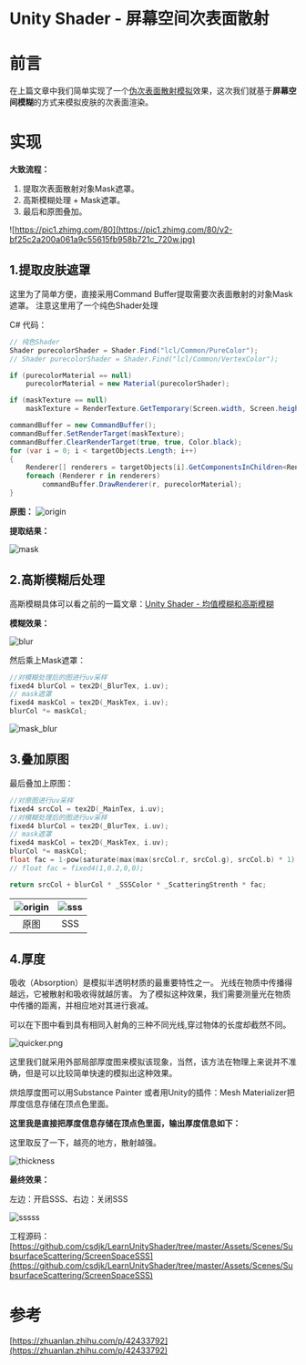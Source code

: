 
# Unity Shader - 屏幕空间次表面散射

# 前言
在上篇文章中我们简单实现了一个[伪次表面散射模拟](https://zhuanlan.zhihu.com/p/409370107)效果，这次我们就基于**屏幕空间模糊**的方式来模拟皮肤的次表面渲染。

# 实现

**大致流程：**

1. 提取次表面散射对象Mask遮罩。
2. 高斯模糊处理 + Mask遮罩。
3. 最后和原图叠加。

![https://pic1.zhimg.com/80](https://pic1.zhimg.com/80/v2-bf25c2a200a061a9c55615fb958b721c_720w.jpg)


## 1.提取皮肤遮罩

这里为了简单方便，直接采用Command Buffer提取需要次表面散射的对象Mask遮罩。
注意这里用了一个纯色Shader处理

C# 代码：
```csharp
// 纯色Shader
Shader purecolorShader = Shader.Find("lcl/Common/PureColor");
// Shader purecolorShader = Shader.Find("lcl/Common/VertexColor");

if (purecolorMaterial == null)
    purecolorMaterial = new Material(purecolorShader);

if (maskTexture == null)
    maskTexture = RenderTexture.GetTemporary(Screen.width, Screen.height, 16, RenderTextureFormat.ARGB32, RenderTextureReadWrite.Default, 4);

commandBuffer = new CommandBuffer();
commandBuffer.SetRenderTarget(maskTexture);
commandBuffer.ClearRenderTarget(true, true, Color.black);
for (var i = 0; i < targetObjects.Length; i++)
{
    Renderer[] renderers = targetObjects[i].GetComponentsInChildren<Renderer>();
    foreach (Renderer r in renderers)
        commandBuffer.DrawRenderer(r, purecolorMaterial);
}
```

**原图：**
![origin](https://i.loli.net/2021/09/30/ir1hyzHlqcW4nJk.png)

**提取结果：**

![mask](https://i.loli.net/2021/09/30/ElYHRcJ4zoNZj8U.png)



## 2.高斯模糊后处理

高斯模糊具体可以看之前的一篇文章：[Unity Shader - 均值模糊和高斯模糊](https://blog.csdn.net/qq_28299311/article/details/103980498)

**模糊效果：**

![blur](https://i.loli.net/2021/09/30/ZxNHzOrQDtciyYa.png)

然后乘上Mask遮罩：

```c
//对模糊处理后的图进行uv采样
fixed4 blurCol = tex2D(_BlurTex, i.uv);
// mask遮罩
fixed4 maskCol = tex2D(_MaskTex, i.uv);
blurCol *= maskCol;
```

![mask_blur](https://i.loli.net/2021/09/30/zmjs4vkbecp25Vn.png)


## 3.叠加原图

最后叠加上原图：

```c
//对原图进行uv采样
fixed4 srcCol = tex2D(_MainTex, i.uv);
//对模糊处理后的图进行uv采样
fixed4 blurCol = tex2D(_BlurTex, i.uv);
// mask遮罩
fixed4 maskCol = tex2D(_MaskTex, i.uv);
blurCol *= maskCol;
float fac = 1-pow(saturate(max(max(srcCol.r, srcCol.g), srcCol.b) * 1), 0.5);
// float fac = fixed4(1,0.2,0,0);

return srcCol + blurCol * _SSSColor * _ScatteringStrenth * fac;
```

| ![origin](https://i.loli.net/2021/09/30/ir1hyzHlqcW4nJk.png) | ![sss](https://i.loli.net/2021/09/30/6EzbY51Z4Ju2lem.png) |
|:---:|:---:|
| 原图 | SSS |


## 4.厚度

吸收（Absorption）是模拟半透明材质的最重要特性之一。
光线在物质中传播得越远，它被散射和吸收得就越厉害。
为了模拟这种效果，我们需要测量光在物质中传播的距离，并相应地对其进行衰减。

可以在下图中看到具有相同入射角的三种不同光线,穿过物体的长度却截然不同。

![quicker.png](https://i.loli.net/2021/09/11/Zq1K6BUcwgnYtPh.png)

这里我们就采用外部局部厚度图来模拟该现象，当然，该方法在物理上来说并不准确，但是可以比较简单快速的模拟出这种效果。

烘焙厚度图可以用Substance Painter
或者用Unity的插件：Mesh Materializer把厚度信息存储在顶点色里面。


**这里我是直接把厚度信息存储在顶点色里面，输出厚度信息如下：**

这里取反了一下，越亮的地方，散射越强。

![thickness](https://i.loli.net/2021/09/30/75L6zFTktHDMnlJ.png)

**最终效果：**

左边：开启SSS、右边：关闭SSS

![sssss](https://i.loli.net/2021/09/30/fxju3NVpwlOHzy4.png)

工程源码：[https://github.com/csdjk/LearnUnityShader/tree/master/Assets/Scenes/SubsurfaceScattering/ScreenSpaceSSS](https://github.com/csdjk/LearnUnityShader/tree/master/Assets/Scenes/SubsurfaceScattering/ScreenSpaceSSS)

# 参考

[https://zhuanlan.zhihu.com/p/42433792](https://zhuanlan.zhihu.com/p/42433792)